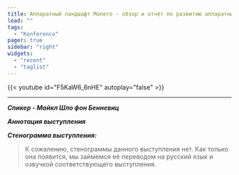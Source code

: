 ```yaml
---
title: Аппаратный ландшафт Monero - обзор и отчёт по развитию аппаратных проектов Monero
lead: ""
tags:
  - "Konferenco"
pager: true
sidebar: "right"
widgets:
  - "recent"
  - "taglist"
---
```


{{< youtube id="F5KaW6_6nHE" autoplay="false" >}}

---

_**Спикер - Майкл Шло фон Бенневиц**_

_**Аннотация выступления**_

_**Стенограмма выступления:**_

> К сожалению, стенограммы данного выступления нет. Как только она появится, мы займемся её переводом на русский язык и озвучкой соответствующего выступления.
